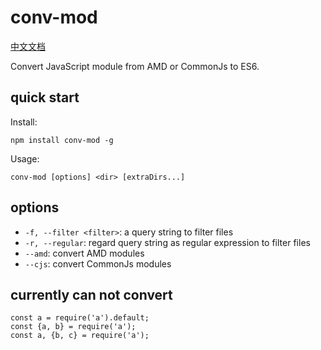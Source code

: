 # conv-mod

[中文文档](./README.md)

Convert JavaScript module from AMD or CommonJs to ES6.

## quick start

Install:

```
npm install conv-mod -g
```

Usage:

```
conv-mod [options] <dir> [extraDirs...]
```

## options

- `-f, --filter <filter>`: a query string to filter files
- `-r, --regular`: regard query string as regular expression to filter files
- `--amd`: convert AMD modules
- `--cjs`: convert CommonJs modules

## currently can not convert

```
const a = require('a').default;
const {a, b} = require('a');
const a, {b, c} = require('a');
```
